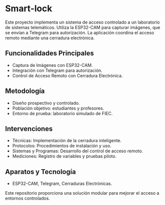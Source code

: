 # Smart-lock

Este proyecto implementa un sistema de acceso controlado a un laboratorio de sistemas telemáticos. Utiliza la ESP32-CAM para capturar imágenes, que se envían a Telegram para autorización. La aplicación coordina el acceso remoto mediante una cerradura electrónica.

## Funcionalidades Principales
- Captura de Imágenes con ESP32-CAM.
- Integración con Telegram para autorización.
- Control de Acceso Remoto con Cerradura Electrónica.

## Metodología
- Diseño prospectivo y controlado.
- Población objetivo: estudiantes y profesores.
- Entorno de prueba: laboratorio simulado de FIEC.

## Intervenciones
- Técnicas: Implementación de la cerradura inteligente.
- Protocolos: Procedimientos de instalación y uso.
- Sistemas y Programas: Desarrollo del control de acceso remoto.
- Mediciones: Registro de variables y pruebas piloto.

## Aparatos y Tecnología
- ESP32-CAM, Telegram, Cerraduras Electrónicas.

Este repositorio proporciona una solución modular para mejorar el acceso a entornos controlados.

